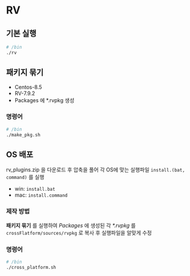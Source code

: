 # RV

## 기본 실행

```bash
# /bin
./rv
```

## 패키지 묶기

- Centos-8.5
- RV-7.9.2
- Packages 에 *.rvpkg 생성

### 명령어

```bash
# /bin
./make_pkg.sh
```

## OS 배포

rv_plugins.zip 을 다운로드 후 압축을 풀어 각 OS에 맞는 실행파일 `install.(bat, command)` 를 실행

- win: `install.bat`
- mac: `install.command`

### 제작 방법

**패키지 묶기** 를 실행하여 _Packages_ 에 생성된 각 _*.rvpkg_ 를 `crossFlatform/sources/rvpkg` 로 복사 후 실행파일을 알맞게 수정

### 명령어

```bash
# /bin
./cross_platform.sh
```
